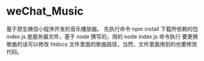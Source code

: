 # weChat_Music
基于原生微信小程序开发的音乐播放器。
先执行命令 npm install 下载所依赖的包
index.js 是服务器文件，基于 node 撰写的，用的 node index.js 命令执行
要更换歌曲的话可以修改 htdocs 文件里面的歌曲路径，当然，文件里面用到的也要修改代码。
